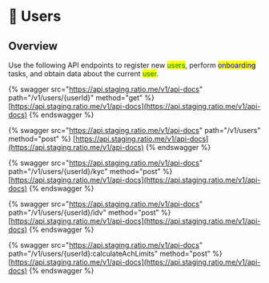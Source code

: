 # 👥 Users

## Overview

Use the following API endpoints to register new <mark style="color:green;">users</mark>, perform <mark style="color:blue;">onboarding</mark> tasks, and obtain data about the current <mark style="color:green;">user</mark>.

{% swagger src="https://api.staging.ratio.me/v1/api-docs" path="/v1/users/{userId}" method="get" %}
[https://api.staging.ratio.me/v1/api-docs](https://api.staging.ratio.me/v1/api-docs)
{% endswagger %}

{% swagger src="https://api.staging.ratio.me/v1/api-docs" path="/v1/users" method="post" %}
[https://api.staging.ratio.me/v1/api-docs](https://api.staging.ratio.me/v1/api-docs)
{% endswagger %}

{% swagger src="https://api.staging.ratio.me/v1/api-docs" path="/v1/users/{userId}/kyc" method="post" %}
[https://api.staging.ratio.me/v1/api-docs](https://api.staging.ratio.me/v1/api-docs)
{% endswagger %}

{% swagger src="https://api.staging.ratio.me/v1/api-docs" path="/v1/users/{userId}/idv" method="post" %}
[https://api.staging.ratio.me/v1/api-docs](https://api.staging.ratio.me/v1/api-docs)
{% endswagger %}

{% swagger src="https://api.staging.ratio.me/v1/api-docs" path="/v1/users/{userId}:calculateAchLimits" method="post" %}
[https://api.staging.ratio.me/v1/api-docs](https://api.staging.ratio.me/v1/api-docs)
{% endswagger %}
